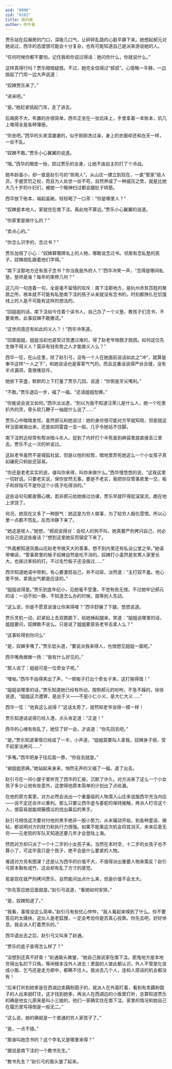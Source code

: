 ```yaml
---
aid: "0006"
zid: "0182"
title: 面对面
author: 吹牛者
---
```


贾乐站在后厢房的门口，深吸几口气，让砰砰乱跳的心脏平静下来。她想起郝元对她说过，西华的态度很可能会十分复杂，也有可能知道自己是派来游说她的人。

“任何时候你都不要怕，记住我和你说过得话：她问你什么，你就说什么。”

这样真得行吗？贾乐暗暗疑惑。不过，她完全信得过“郝叔”。心情略一平静，一边挑起了门帘一边大声说道：

“奴婢贾乐来了。”

“进来吧。”

“是。”她赶紧挑起门帘，走了进去。

后厢房不大，布置的亦很简单。西华正坐在一张炕床上，手里拿着一本账本，炕几上堆得全是各种簿册。

“你坐吧。”西华的头发湿漉漉的，似乎刚刚洗过澡，身上的衣服却还和白天一样，一丝不乱。

“奴婢不敢。”贾乐小心翼翼的说道。

“哦。”西华的眼皮一抬，掠过贾乐的全身，让她不由自主的打了个冷战。

她年龄虽小，却一直是赵引弓的“侧用人”，从山庄一建立到现在，一直“管家”级人员，手握赏罚之权，而且为人处世一丝不苟，自然养成了一种威压之势，就是比她大几十岁的仆妇们，被她一个眼神扫过都会腿肚子转筋。

西华放下账本，端起盖碗，轻轻喝了一口茶：“你是哪里人？”

“奴婢是本地人，家就住在南下洼。离此地不算远。”贾乐小心翼翼的说道。

“你家里是做什么的？”

“卖点心的。”

“你怎么识字的，念过书？”

贾乐加倍了小心：“奴婢算哪牌名上的人物，哪敢说念过书。邻居有念私塾的孩子，奴婢胡乱跟着他们学得。”

“南下洼那地方还有孩子念书？你当我是外府人？”西华冷笑一声，“念得是哪间私塾，塾师是谁？每年的束修几何？”

这几问一句连着一句，全是毫不留情的驳斥：南下洼那地方，是杭州赤贫百姓的聚居之所，根本就不可能有私塾南下洼的孩子从来就没有念书的，时刻都挣扎在饥饿线上的人是不可能有这样的想法的。

“回姐姐的话，南下洼如今住着个读书人，自己办了一个义塾，教孩子们念书，不要束修。此事奴婢不敢撒谎。”

“这世间竟还有如此的义人？！”西华冷笑道。

“回禀姐姐，姐姐当初也是受过苦遭过难的，得了赵老爷相救才脱困。如何这位先生做不得义人？莫非有钱有势之人才能做义人么？”

西华一怔，在山庄里，除了赵引弓，没有一个人在她面前说话如此之“冲”，就算是奉华这样“一人之下”，和她说话也是客客气气的。而且这番话说得严丝合缝，没有半点漏洞，竟很难驳斥。

她放下茶盏，默默的上下打量了贾乐几回，说道：“你倒是牙尖嘴利。”

“不敢。”贾乐退后一步，福了一福，“还请姐姐恕罪。”

“你能说会说又如何。”西华淡淡道，“别以为我不知道汪荣儿是什么人，她一个吃里扒外的货，骨头软几鞭子一抽就什么说了……”

贾乐心中暗暗发怵，虽然郝元和她说过：她的身份很可能对方早就知晓，但是就这样当面被揭出来，还是如同雷霆一击一般，几乎令她站不住脚。

南下洼附近经常有帮派暗斗杀人。捉到了内奸打个半死装到麻袋里就直接丢江里去。贾乐不止一次的听说过。

这赵老爷虽然不是城狐社鼠，但是以他的权势，暗地里弄死她这么一个小女孩子真如碾死只蚂蚁还容易。

“你还是老老实实的说，谁叫你来得，叫你来做什么。”西华慢悠悠的说，“这我这里一切好说。只要老实说，保你安然无事。要是不老实，我把你往管事房里一交，板子和拶指可不是你这个小孩子吃得消的。”

这些话句句都直慑心魄，若非郝元给她做过功课，贾乐早就吓得屁滚尿流，跪在地上求饶了。

何况，她现在又多了一种胆气：她这是为穷人做事，为了给穷人报仇雪恨。所以心里一点都不慌乱。反而冷静下来了。

“她这是唬人，”她想，“郝叔说得对：会咬人的狗不叫，她真要严刑拷问自己，何必对自己说这些废话？”想到这里她反而镇定下来了。

“外面都知道凤凰山庄赵老爷做天大的善事，想不到内里还有私设公堂之举。”她语带嘲讽，“管事房里的板子奴婢自然是吃不消的。奴婢打小虽然是贫寒人家里长大，也挨过爹妈的打。不过毛竹板子还没挨过……”

西华知道她语中带刺，有心要激怒自己，并不动容，淡然道：“主打奴不羞。他心里不快，拿我出气都是应该的。”

“姐姐说得是。”贾乐到底年纪小，见她毫不受激，不觉有些无措。不过她牢记郝元的话：一动不如一静，不知道怎么办的时候，就等别人先动。

“这么说，你是不愿意说谁让你来得喽？”西华舒展了下腿，悠悠说道。

贾乐灵机一动，赶紧贴上去双膝跪下，给她捶起腿来，笑道：“姐姐说哪里的话，姐姐要问，奴婢敢不说么。只是说了姐姐要禀告老爷去拿人么？”

“这事轮得到你问么”

“是，奴婢多嘴了。”贾乐低头道，“要说派我来得人，也很想见姐姐一面呢。”

西华嘴角微微一扬：“我有什么好见的。”

“那人说了：姐姐可是一位奇女子呢。”

“嘿呦。”西华不由得笑出了声，“一顿板子打出个奇女子来，这打挨得值！”

“姐姐说哪里的话，”贾乐知道她已经有所动，按照郝元的吩咐，不急不躁的，徐徐说道，“姐姐这次遭罪，是出于义――不是小仁小义，是大仁大义……”

西华一怔：“他真这么说得？”这话太奇了，居然和老爷说得一模一样！

贾乐知道话说得已经入港，点头肯定道：“正是！”

西华的心绪有些乱了，她怔了好一会，才说道：“你先回去吧。”

“是。”贾乐知道事情已经成了一半，小声道，“姐姐莫要叫人拿我，奴婢身子弱，受不起家法拷问……”

“多嘴。”西华把身子往后面一靠，“你自去就是。”

“谢姐姐恩典。”她站起来身来，悄然无声的又福了一福，退了出去。

赵引弓在一间小屋子里听完了西华的汇报，沉默了许久。对方派来了这么一个小女孩子多少让他有些意外，这使得他原本简单的计划出了点纰漏。

在他的原方案里，对方必然会派出一个重量级的人物潜入山庄来说服西华充当内应——说不定还会许以重利。那么只要让西华虚与委蛇的保持接触，再派人盯住这个人，很容易就能顺藤摸瓜的找出幕后的黑手。

赵引弓相信这次要对付他的黑手绝非一股小势力，从米骚动开始，到各种童谣、揭帖，都说明对方的财力和执行力很强。如果不能乘这次机会将其消灭，未来后患无穷——元老院的军队天知道还要几年才会登陆上海。

然而对方却只派了一个十二岁的小女孩子来。当然在本时空，十二岁的女孩子也不算小了，可这毕竟只是个孩子，绝不会是什么要紧的人物。

难道对方另有图谋？还是认为西华的价值不大，不值得派出重要人物来策反？赵引弓原本胸有成竹，这会却有乱了方寸的感觉。

若是现在就严刑拷问贾乐，自然能问出点什么来，但是价值不会太大。

“你先答应她见面就是。”赵引弓说道，“看她如何安排。”

“是，奴婢知道了。”

“我看，事情没这么简单。”赵引弓有些忧心忡忡，“敌人看起来嗅到了什么。你不要答应的太痛快，这伙人是老狐狸，一定会考验你是否真心投靠。你先去吧，好好休息。我会派人盯着贾乐的。”

西华退出去之后，赵引弓又叫来了赵通。

“贾乐的底子查得怎么样了？”

“没想到还真不好查！”赵通眉头微皱，“她自己报说家在南下洼。那鬼地方是本地穷得出名的下只角。等闲根本没外人进去！里面的人彼此都认识，外人不管是化妆成小贩、乞丐还是走方郎中，都瞒不住人。我派去几个人，连和人搭话的机会都没有！

“后来打听到她爹是在西湖边卖藕粉圆子的，就派人在外面盯着，看到有卖藕粉圆子的人出来就盯住，这才找到她爹。再派人在西湖边的小贩里打听，总算知道贾乐的确是他女儿原来是叫小三娘的，他们一家确实住在南下洼。家里的情况和她自己在履历里写得倒是一般无二。”

“这么说，她的确就是一个普通的穷人家孩子了。”

“是，一点不错。”

“那谁叫她念书的？这个学名又是哪里来得？”

“据说是南下洼的一个教书先生。”

“教书先生？”赵引弓的眉头皱了起来。
